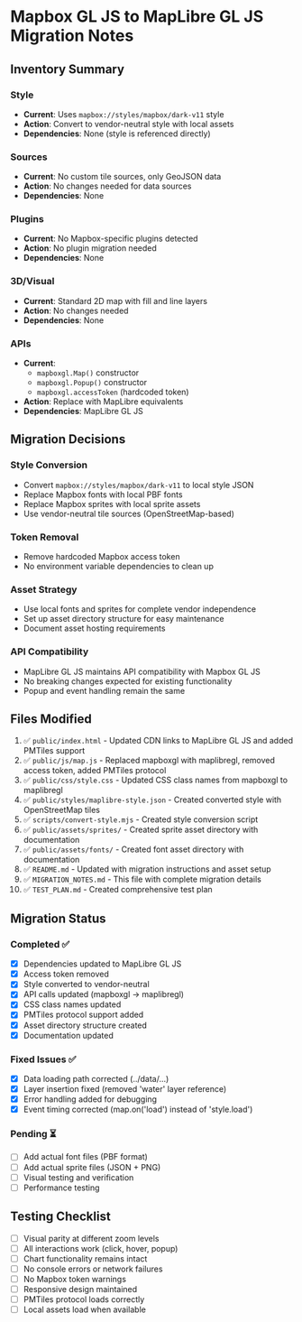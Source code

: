 # Mapbox GL JS to MapLibre GL JS Migration Notes

## Inventory Summary

### Style
- **Current**: Uses `mapbox://styles/mapbox/dark-v11` style
- **Action**: Convert to vendor-neutral style with local assets
- **Dependencies**: None (style is referenced directly)

### Sources
- **Current**: No custom tile sources, only GeoJSON data
- **Action**: No changes needed for data sources
- **Dependencies**: None

### Plugins
- **Current**: No Mapbox-specific plugins detected
- **Action**: No plugin migration needed
- **Dependencies**: None

### 3D/Visual
- **Current**: Standard 2D map with fill and line layers
- **Action**: No changes needed
- **Dependencies**: None

### APIs
- **Current**: 
  - `mapboxgl.Map()` constructor
  - `mapboxgl.Popup()` constructor
  - `mapboxgl.accessToken` (hardcoded token)
- **Action**: Replace with MapLibre equivalents
- **Dependencies**: MapLibre GL JS

## Migration Decisions

### Style Conversion
- Convert `mapbox://styles/mapbox/dark-v11` to local style JSON
- Replace Mapbox fonts with local PBF fonts
- Replace Mapbox sprites with local sprite assets
- Use vendor-neutral tile sources (OpenStreetMap-based)

### Token Removal
- Remove hardcoded Mapbox access token
- No environment variable dependencies to clean up

### Asset Strategy
- Use local fonts and sprites for complete vendor independence
- Set up asset directory structure for easy maintenance
- Document asset hosting requirements

### API Compatibility
- MapLibre GL JS maintains API compatibility with Mapbox GL JS
- No breaking changes expected for existing functionality
- Popup and event handling remain the same

## Files Modified

1. ✅ `public/index.html` - Updated CDN links to MapLibre GL JS and added PMTiles support
2. ✅ `public/js/map.js` - Replaced mapboxgl with maplibregl, removed access token, added PMTiles protocol
3. ✅ `public/css/style.css` - Updated CSS class names from mapboxgl to maplibregl
4. ✅ `public/styles/maplibre-style.json` - Created converted style with OpenStreetMap tiles
5. ✅ `scripts/convert-style.mjs` - Created style conversion script
6. ✅ `public/assets/sprites/` - Created sprite asset directory with documentation
7. ✅ `public/assets/fonts/` - Created font asset directory with documentation
8. ✅ `README.md` - Updated with migration instructions and asset setup
9. ✅ `MIGRATION_NOTES.md` - This file with complete migration details
10. ✅ `TEST_PLAN.md` - Created comprehensive test plan

## Migration Status

### Completed ✅
- [x] Dependencies updated to MapLibre GL JS
- [x] Access token removed
- [x] Style converted to vendor-neutral
- [x] API calls updated (mapboxgl → maplibregl)
- [x] CSS class names updated
- [x] PMTiles protocol support added
- [x] Asset directory structure created
- [x] Documentation updated

### Fixed Issues ✅
- [x] Data loading path corrected (../data/...)
- [x] Layer insertion fixed (removed 'water' layer reference)
- [x] Error handling added for debugging
- [x] Event timing corrected (map.on('load') instead of 'style.load')

### Pending ⏳
- [ ] Add actual font files (PBF format)
- [ ] Add actual sprite files (JSON + PNG)
- [ ] Visual testing and verification
- [ ] Performance testing

## Testing Checklist

- [ ] Visual parity at different zoom levels
- [ ] All interactions work (click, hover, popup)
- [ ] Chart functionality remains intact
- [ ] No console errors or network failures
- [ ] No Mapbox token warnings
- [ ] Responsive design maintained
- [ ] PMTiles protocol loads correctly
- [ ] Local assets load when available
